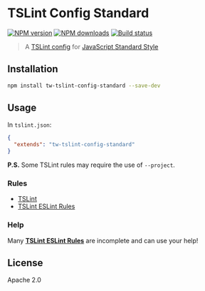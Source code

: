 # TSLint Config Standard

[![NPM version](https://img.shields.io/npm/v/tw-tslint-config-standard.svg?style=flat)](https://npmjs.org/package/tw-tslint-config-standard)
[![NPM downloads](https://img.shields.io/npm/dm/tw-tslint-config-standard.svg?style=flat)](https://npmjs.org/package/tw-tslint-config-standard)
[![Build status](https://img.shields.io/travis/telestoworld/tslint-config-standard.svg?style=flat)](https://travis-ci.org/telestoworld/tslint-config-standard)

> A [TSLint config](https://palantir.github.io/tslint/usage/tslint-json/) for [JavaScript Standard Style](http://standardjs.com/)

## Installation

```sh
npm install tw-tslint-config-standard --save-dev
```

## Usage

In `tslint.json`:

```json
{
  "extends": "tw-tslint-config-standard"
}
```

**P.S.** Some TSLint rules may require the use of `--project`.

### Rules

* [TSLint](https://www.npmjs.com/package/tslint)
* [TSLint ESLint Rules](https://www.npmjs.com/package/tslint-eslint-rules)

### Help

Many [**TSLint ESLint Rules**](https://github.com/buzinas/tslint-eslint-rules#rules-copied-from-the-eslint-website) are incomplete and can use your help!

## License

Apache 2.0

